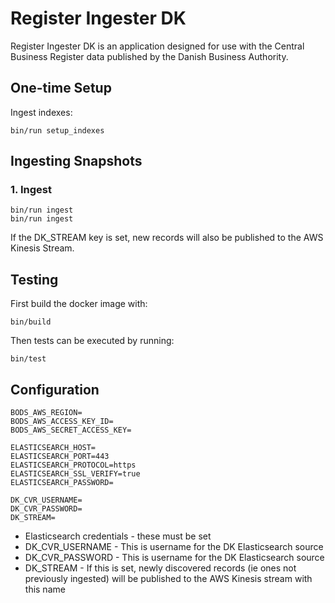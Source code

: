 # Register Ingester DK

Register Ingester DK is an application designed for use with the Central Business Register data published by the Danish Business Authority.

## One-time Setup

Ingest indexes:
```
bin/run setup_indexes
```

## Ingesting Snapshots

### 1. Ingest

```
bin/run ingest
bin/run ingest
```

If the DK_STREAM key is set, new records will also be published to the AWS Kinesis Stream.

## Testing

First build the docker image with:
```
bin/build
```
Then tests can be executed by running:
```
bin/test
```

## Configuration

```
BODS_AWS_REGION=
BODS_AWS_ACCESS_KEY_ID=
BODS_AWS_SECRET_ACCESS_KEY=

ELASTICSEARCH_HOST=
ELASTICSEARCH_PORT=443
ELASTICSEARCH_PROTOCOL=https
ELASTICSEARCH_SSL_VERIFY=true
ELASTICSEARCH_PASSWORD=

DK_CVR_USERNAME=
DK_CVR_PASSWORD=
DK_STREAM=
```

- Elasticsearch credentials - these must be set
- DK_CVR_USERNAME - This is username for the DK Elasticsearch source
- DK_CVR_PASSWORD - This is username for the DK Elasticsearch source
- DK_STREAM - If this is set, newly discovered records (ie ones not previously ingested) will be published to the AWS Kinesis stream with this name
